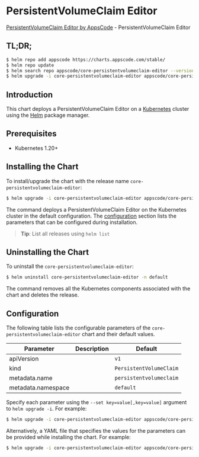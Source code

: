 # PersistentVolumeClaim Editor

[PersistentVolumeClaim Editor by AppsCode](https://appscode.com) - PersistentVolumeClaim Editor

## TL;DR;

```bash
$ helm repo add appscode https://charts.appscode.com/stable/
$ helm repo update
$ helm search repo appscode/core-persistentvolumeclaim-editor --version=v0.24.0
$ helm upgrade -i core-persistentvolumeclaim-editor appscode/core-persistentvolumeclaim-editor -n default --create-namespace --version=v0.24.0
```

## Introduction

This chart deploys a PersistentVolumeClaim Editor on a [Kubernetes](http://kubernetes.io) cluster using the [Helm](https://helm.sh) package manager.

## Prerequisites

- Kubernetes 1.20+

## Installing the Chart

To install/upgrade the chart with the release name `core-persistentvolumeclaim-editor`:

```bash
$ helm upgrade -i core-persistentvolumeclaim-editor appscode/core-persistentvolumeclaim-editor -n default --create-namespace --version=v0.24.0
```

The command deploys a PersistentVolumeClaim Editor on the Kubernetes cluster in the default configuration. The [configuration](#configuration) section lists the parameters that can be configured during installation.

> **Tip**: List all releases using `helm list`

## Uninstalling the Chart

To uninstall the `core-persistentvolumeclaim-editor`:

```bash
$ helm uninstall core-persistentvolumeclaim-editor -n default
```

The command removes all the Kubernetes components associated with the chart and deletes the release.

## Configuration

The following table lists the configurable parameters of the `core-persistentvolumeclaim-editor` chart and their default values.

|     Parameter      | Description |              Default               |
|--------------------|-------------|------------------------------------|
| apiVersion         |             | <code>v1</code>                    |
| kind               |             | <code>PersistentVolumeClaim</code> |
| metadata.name      |             | <code>persistentvolumeclaim</code> |
| metadata.namespace |             | <code>default</code>               |


Specify each parameter using the `--set key=value[,key=value]` argument to `helm upgrade -i`. For example:

```bash
$ helm upgrade -i core-persistentvolumeclaim-editor appscode/core-persistentvolumeclaim-editor -n default --create-namespace --version=v0.24.0 --set apiVersion=v1
```

Alternatively, a YAML file that specifies the values for the parameters can be provided while
installing the chart. For example:

```bash
$ helm upgrade -i core-persistentvolumeclaim-editor appscode/core-persistentvolumeclaim-editor -n default --create-namespace --version=v0.24.0 --values values.yaml
```
